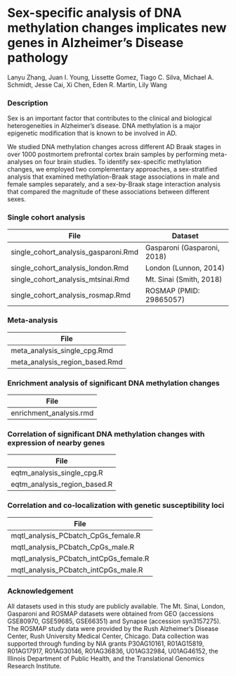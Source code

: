 # Sex-specific analysis of DNA methylation changes implicates new genes in Alzheimer’s Disease pathology
Lanyu Zhang, Juan I. Young, Lissette Gomez, Tiago C. Silva, Michael A. Schmidt, Jesse Cai, Xi Chen, Eden R. Martin, Lily Wang

### Description

Sex is an important factor that contributes to the clinical and biological heterogeneities in Alzheimer’s disease. DNA methylation is a major epigenetic modification that is known to be involved in AD. 

We studied DNA methylation changes across different AD Braak stages in over 1000 postmortem prefrontal cortex brain samples by performing meta-analyses on four brain studies. To identify sex-specific methylation changes, we employed two complementary approaches, a sex-stratified analysis that examined methylation-Braak stage associations in male and female samples separately, and a sex-by-Braak stage interaction analysis that compared the magnitude of these associations between different sexes.  

### Single cohort analysis

| File                 | Dataset |
|----------------------|-------------| 
| single_cohort_analysis_gasparoni.Rmd        |   Gasparoni (Gasparoni, 2018) |
| single_cohort_analysis_london.Rmd           |   London (Lunnon, 2014)    |
| single_cohort_analysis_mtsinai.Rmd          |   Mt. Sinai (Smith, 2018)  |
| single_cohort_analysis_rosmap.Rmd           |   ROSMAP (PMID: 29865057)    |


### Meta-analysis 

| File                 |
|----------------------|
| meta_analysis_single_cpg.Rmd |
| meta_analysis_region_based.Rmd |


### Enrichment analysis of significant DNA methylation changes 

| File                 | 
|----------------------|
| enrichment_analysis.rmd |

### Correlation of significant DNA methylation changes with expression of nearby genes

| File                 |
|----------------------|
| eqtm_analysis_single_cpg.R |
| eqtm_analysis_region_based.R |

### Correlation and co-localization with genetic susceptibility loci

| File                 |
|----------------------|
| mqtl_analysis_PCbatch_CpGs_female.R |
| mqtl_analysis_PCbatch_CpGs_male.R |
| mqtl_analysis_PCbatch_intCpGs_female.R |
| mqtl_analysis_PCbatch_intCpGs_male.R |

### Acknowledgement
All datasets used in this study are publicly available. The Mt. Sinai, London, Gasparoni and ROSMAP datasets were obtained from GEO (accessions GSE80970, GSE59685, GSE66351) and Synapse (accession syn3157275). The ROSMAP study data were provided by the Rush Alzheimer’s Disease Center, Rush University Medical Center, Chicago. Data collection was supported through funding by NIA grants P30AG10161, R01AG15819, R01AG17917, R01AG30146, R01AG36836, U01AG32984, U01AG46152, the Illinois Department of Public Health, and the Translational Genomics Research Institute. 


